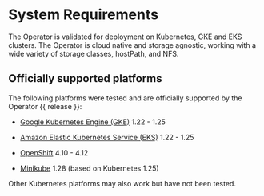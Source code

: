 # System Requirements

The Operator is validated for deployment on Kubernetes, GKE and EKS clusters.
The Operator is cloud native and storage agnostic, working with a wide variety
of storage classes, hostPath, and NFS.

## Officially supported platforms

The following platforms were tested and are officially supported by the Operator
{{ release }}:

* [Google Kubernetes Engine (GKE)](https://cloud.google.com/kubernetes-engine) 1.22 - 1.25

* [Amazon Elastic Kubernetes Service (EKS)](https://aws.amazon.com/eks/) 1.22 - 1.25

* [OpenShift](https://www.redhat.com/en/technologies/cloud-computing/openshift) 4.10 - 4.12

* [Minikube](https://minikube.sigs.k8s.io/docs/) 1.28 (based on Kubernetes 1.25)

Other Kubernetes platforms may also work but have not been tested.
